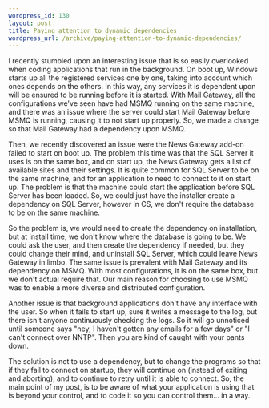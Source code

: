 ```yaml
--- 
wordpress_id: 130
layout: post
title: Paying attention to dynamic dependencies
wordpress_url: /archive/paying-attention-to-dynamic-dependencies/
---
```


<p>I recently stumbled upon an interesting issue that is so easily overlooked when coding applications that run in the background.  On boot up, Windows starts up all the registered services one by one, taking into account which ones depends on the others.  In this way, any services it is dependent upon will be ensured to be running before it is started.  With Mail Gateway, all the configurations we've seen have had MSMQ running on the same machine, and there was an issue where the server could start Mail Gateway before MSMQ is running, causing it to not start up properly.  So, we made a change so that Mail Gateway had a dependency upon MSMQ.</p>

<p>Then, we recently discovered an issue were the News Gateway add-on failed to start on boot up.  The problem this time was that the SQL Server it uses is on the same box, and on start up, the News Gateway gets a list of available sites and their settings.  It is quite common for SQL Server to be on the same machine, and for an application to need to connect to it on start up.  The problem is that the machine could start the application before SQL Server has been loaded.  So, we could just have the installer create a dependency on SQL Server, however in CS, we don't require the database to be on the same machine.</p>

<p>So the problem is, we would need to create the dependency on installation, but at install time, we don't know where the database is going to be.  We could ask the user, and then create the dependency if needed, but they could change their mind, and uninstall SQL Server, which could leave News Gateway in limbo.  The same issue is prevalent with Mail Gateway and its dependency on MSMQ.  With most configurations, it is on the same box, but we don't actual require that.  Our main reason for choosing to use MSMQ was to enable a more diverse and distributed configuration.</p>

<p>Another issue is that background applications don't have any interface with the user.  So when it fails to start up, sure it writes a message to the log, but there isn't anyone continuously checking the logs.  So it will go unnoticed until someone says "hey, I haven't gotten any emails for a few days" or "I can't connect over NNTP".  Then you are kind of caught with your pants down.</p>

<p>The solution is not to use a dependency, but to change the programs so that if they fail to connect on startup, they will continue on (instead of exiting and aborting), and to continue to retry until it is able to connect.  So, the main point of my post, is to be aware of what your application is using that is beyond your control, and to code it so you can control them... in a way.</p>
         
